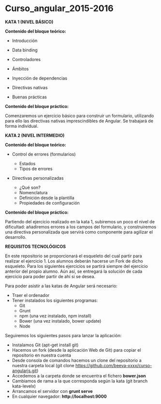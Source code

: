 # Curso_angular_2015-2016

**KATA 1 (NIVEL BÁSICO)**

**Contenido del bloque teórico:**

* Introducción
    
* Data binding
    
* Controladores
    
* Ámbitos
    
* Inyección de dependencias
    
* Directivas nativas
    
* Buenas prácticas
    

**Contenido del bloque práctico:**

Comenzaremos un ejercicio básico para construir un formulario, utilizando para ello las directivas nativas imprescindibles de Angular. Se trabajará de forma individual.


**KATA 2 (NIVEL INTERMEDIO)**

**Contenido del bloque teórico:**

* Control de errores (formularios)
    * Estados
    * Tipos de errores
    
* Directivas personalizadas
    * ¿Qué son?
    * Nomenclatura
    * Definición desde la plantilla
    * Propiedades de configuración

**Contenido del bloque práctico:**

Partiendo del ejercicio realizado en la kata 1, subiremos un poco el nivel de dificultad: añadiremos errores a los campos del formulario, y construiremos una directiva personalizada que servirá como componente para agilizar el desarrollo.


**REQUISITOS TECNOLÓGICOS**

En este repositorio se proporcionará el esqueleto del cual partir para realizar el ejercicio 1. Los alumnos deberán hacerse un Fork de dicho esqueleto.
Para los siguientes ejercicios se partirá siempre del ejercicio anterior del propio alumno. Aún así, se entregará la solución de cada ejercicio para poder partir de ahí si se desea.

Para poder asistir a las katas de Angular será necesario:
* Traer el ordenador
* Tener instalados los siguientes programas:
    * Git
    * Grunt
    * npm (una vez instalado, npm install)
    * Bower (una vez instalado, bower update)
    * Node

Seguiremos los siguientes pasos para lanzar la aplicación:
* Instalamos Git (apt-get install git)
* Hacemos un fork (desde la aplicación Web de Git) para copiar el repositorio en nuestra cuenta
* Desde consola de comandos hacemos un clone del repositorio a nuestra carpeta local (git clone https://github.com/beeva-xxxx/curso-angularjs.git)
* Accedemos a la carpeta donde se encuentra el fichero **bower.json**
* Cambiamos de rama a la que corresponda según la kata (git branch kata-levelx)
* Arrancamos el servidor con **grunt serve**
* En cualquier navegador: **http://localhost:9000**
